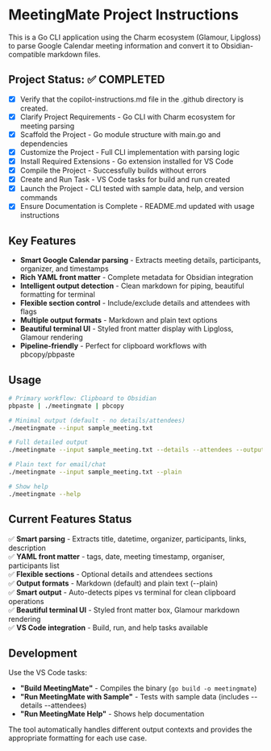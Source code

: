 # MeetingMate Project Instructions

This is a Go CLI application using the Charm ecosystem (Glamour, Lipgloss) to parse Google Calendar meeting information and convert it to Obsidian-compatible markdown files.

## Project Status: ✅ COMPLETED

- [x] Verify that the copilot-instructions.md file in the .github directory is created.
- [x] Clarify Project Requirements - Go CLI with Charm ecosystem for meeting parsing
- [x] Scaffold the Project - Go module structure with main.go and dependencies
- [x] Customize the Project - Full CLI implementation with parsing logic
- [x] Install Required Extensions - Go extension installed for VS Code
- [x] Compile the Project - Successfully builds without errors
- [x] Create and Run Task - VS Code tasks for build and run created
- [x] Launch the Project - CLI tested with sample data, help, and version commands
- [x] Ensure Documentation is Complete - README.md updated with usage instructions

## Key Features

- **Smart Google Calendar parsing** - Extracts meeting details, participants, organizer, and timestamps
- **Rich YAML front matter** - Complete metadata for Obsidian integration
- **Intelligent output detection** - Clean markdown for piping, beautiful formatting for terminal
- **Flexible section control** - Include/exclude details and attendees with flags
- **Multiple output formats** - Markdown and plain text options
- **Beautiful terminal UI** - Styled front matter display with Lipgloss, Glamour rendering
- **Pipeline-friendly** - Perfect for clipboard workflows with pbcopy/pbpaste

## Usage

```bash
# Primary workflow: Clipboard to Obsidian
pbpaste | ./meetingmate | pbcopy

# Minimal output (default - no details/attendees)
./meetingmate --input sample_meeting.txt

# Full detailed output
./meetingmate --input sample_meeting.txt --details --attendees --output notes.md

# Plain text for email/chat
./meetingmate --input sample_meeting.txt --plain

# Show help
./meetingmate --help
```

## Current Features Status

✅ **Smart parsing** - Extracts title, datetime, organizer, participants, links, description  
✅ **YAML front matter** - tags, date, meeting timestamp, organiser, participants list  
✅ **Flexible sections** - Optional details and attendees sections  
✅ **Output formats** - Markdown (default) and plain text (--plain)  
✅ **Smart output** - Auto-detects pipes vs terminal for clean clipboard operations  
✅ **Beautiful terminal UI** - Styled front matter box, Glamour markdown rendering  
✅ **VS Code integration** - Build, run, and help tasks available

## Development

Use the VS Code tasks:
- **"Build MeetingMate"** - Compiles the binary (`go build -o meetingmate`)
- **"Run MeetingMate with Sample"** - Tests with sample data (includes --details --attendees)
- **"Run MeetingMate Help"** - Shows help documentation

The tool automatically handles different output contexts and provides the appropriate formatting for each use case.